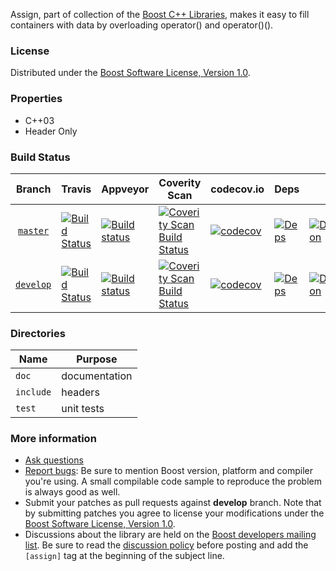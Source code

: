 Assign, part of collection of the [Boost C++ Libraries](http://github.com/boostorg), makes it easy to fill containers with data by overloading operator() and operator()().

### License

Distributed under the [Boost Software License, Version 1.0](http://www.boost.org/LICENSE_1_0.txt).

### Properties

* C++03
* Header Only

### Build Status

Branch          | Travis | Appveyor | Coverity Scan | codecov.io | Deps | Docs | Tests |
:-------------: | ------ | -------- | ------------- | ---------- | ---- | ---- | ----- |
[`master`](https://github.com/boostorg/assign/tree/master) | [![Build Status](https://travis-ci.org/boostorg/assign.svg?branch=master)](https://travis-ci.org/boostorg/assign) | [![Build status](https://ci.appveyor.com/api/projects/status/a8pip7fvp609f0v2/branch/master?svg=true)](https://ci.appveyor.com/project/jeking3/assign-4i3tt/branch/master) | [![Coverity Scan Build Status](https://scan.coverity.com/projects/16318/badge.svg)](https://scan.coverity.com/projects/boostorg-assign) | [![codecov](https://codecov.io/gh/boostorg/assign/branch/master/graph/badge.svg)](https://codecov.io/gh/boostorg/assign/branch/master)| [![Deps](https://img.shields.io/badge/deps-master-brightgreen.svg)](https://pdimov.github.io/boostdep-report/master/assign.html) | [![Documentation](https://img.shields.io/badge/docs-master-brightgreen.svg)](http://www.boost.org/doc/libs/master/doc/html/assign.html) | [![Enter the Matrix](https://img.shields.io/badge/matrix-master-brightgreen.svg)](http://www.boost.org/development/tests/master/developer/assign.html)
[`develop`](https://github.com/boostorg/assign/tree/develop) | [![Build Status](https://travis-ci.org/boostorg/assign.svg?branch=develop)](https://travis-ci.org/boostorg/assign) | [![Build status](https://ci.appveyor.com/api/projects/status/a8pip7fvp609f0v2/branch/develop?svg=true)](https://ci.appveyor.com/project/jeking3/assign-4i3tt/branch/develop) | [![Coverity Scan Build Status](https://scan.coverity.com/projects/16318/badge.svg)](https://scan.coverity.com/projects/boostorg-assign) | [![codecov](https://codecov.io/gh/boostorg/assign/branch/develop/graph/badge.svg)](https://codecov.io/gh/boostorg/assign/branch/develop) | [![Deps](https://img.shields.io/badge/deps-develop-brightgreen.svg)](https://pdimov.github.io/boostdep-report/develop/assign.html) | [![Documentation](https://img.shields.io/badge/docs-develop-brightgreen.svg)](http://www.boost.org/doc/libs/develop/doc/html/assign.html) | [![Enter the Matrix](https://img.shields.io/badge/matrix-develop-brightgreen.svg)](http://www.boost.org/development/tests/develop/developer/assign.html)

### Directories

| Name        | Purpose                        |
| ----------- | ------------------------------ |
| `doc`       | documentation                  |
| `include`   | headers                        |
| `test`      | unit tests                     |

### More information

* [Ask questions](http://stackoverflow.com/questions/ask?tags=c%2B%2B,boost,boost-assign)
* [Report bugs](https://github.com/boostorg/assign/issues): Be sure to mention Boost version, platform and compiler you're using. A small compilable code sample to reproduce the problem is always good as well.
* Submit your patches as pull requests against **develop** branch. Note that by submitting patches you agree to license your modifications under the [Boost Software License, Version 1.0](http://www.boost.org/LICENSE_1_0.txt).
* Discussions about the library are held on the [Boost developers mailing list](http://www.boost.org/community/groups.html#main). Be sure to read the [discussion policy](http://www.boost.org/community/policy.html) before posting and add the `[assign]` tag at the beginning of the subject line.

 
